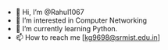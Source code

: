 - 👋 Hi, I’m @Rahul1067
- 👀 I’m interested in Computer Networking
- 🌱 I’m currently learning Python.
- 📫 How to reach me [kg9698@srmist.edu.in]

<!---
Rahul1067/Rahul1067 is a ✨ special ✨ repository because its `README.md` (this file) appears on your GitHub profile.
You can click the Preview link to take a look at your changes.
--->
